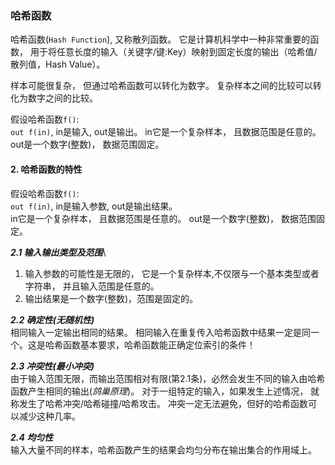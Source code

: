 ### 哈希函数
哈希函数(`Hash Function`), 又称散列函数。 它是计算机科学中一种非常重要的函数， 用于将任意长度的输入（关键字/键:Key）映射到固定长度的输出（哈希值/散列值，Hash Value）。

样本可能很复杂， 但通过哈希函数可以转化为数字。 复杂样本之间的比较可以转化为数字之间的比较。

假设哈希函数`f()`:\
`out f(in)`, in是输入, out是输出。
in它是一个复杂样本， 且数据范围是任意的。
out是一个数字(整数)， 数据范围固定。


#### 2. 哈希函数的特性
假设哈希函数`f()`:\
`out f(in)`, in是输入参数, out是输出结果。\
in它是一个复杂样本， 且数据范围是任意的。
out是一个数字(整数)， 数据范围固定。

***2.1 输入输出类型及范围***\
1. 输入参数的可能性是无限的， 它是一个复杂样本,不仅限与一个基本类型或者字符串， 并且输入范围是任意的。
2. 输出结果是一个数字(整数)，范围是固定的。

***2.2 确定性(无随机性)***\
相同输入一定输出相同的结果。 相同输入在重复传入哈希函数中结果一定是同一个。这是哈希函数基本要求，哈希函数能正确定位索引的条件！

***2.3 冲突性(最小冲突)***\
由于输入范围无限，而输出范围相对有限(第2.1条)，必然会发生不同的输入由哈希函数产生相同的输出($鸽巢原理$)。 对于一组特定的输入，如果发生上述情况， 就称发生了哈希冲突/哈希碰撞/哈希攻击。
冲突一定无法避免，但好的哈希函数可以减少这种几率。

***2.4 均匀性***\
输入大量不同的样本，哈希函数产生的结果会均匀分布在输出集合的作用域上。